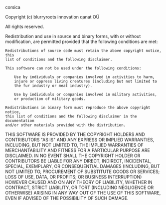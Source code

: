 corsica

Copyright (c) blurryroots innovation qanat OÜ

All rights reserved.

Redistribution and use in source and binary forms, with or without modification,
are permitted provided that the following conditions are met:

	Redistributions of source code must retain the above copyright notice, this
	list of conditions and the following disclaimer.

	This software can not be used under the following conditions:

		Use by individuals or companies involved in activities to harm,
		injure or oppress living creatures (including but not limited to
		the fur industry or meat industry).

		Use by individuals or companies involved in military activities,
		or production of military goods.

	Redistributions in binary form must reproduce the above copyright notice,
	this list of conditions and the following disclaimer in the documentation
	and/or other materials provided with the distribution.

THIS SOFTWARE IS PROVIDED BY THE COPYRIGHT HOLDERS AND CONTRIBUTORS "AS IS" AND
ANY EXPRESS OR IMPLIED WARRANTIES, INCLUDING, BUT NOT LIMITED TO, THE IMPLIED
WARRANTIES OF MERCHANTABILITY AND FITNESS FOR A PARTICULAR PURPOSE ARE
DISCLAIMED. IN NO EVENT SHALL THE COPYRIGHT HOLDER OR CONTRIBUTORS BE LIABLE FOR
ANY DIRECT, INDIRECT, INCIDENTAL, SPECIAL, EXEMPLARY, OR CONSEQUENTIAL DAMAGES
(INCLUDING, BUT NOT LIMITED TO, PROCUREMENT OF SUBSTITUTE GOODS OR SERVICES;
LOSS OF USE, DATA, OR PROFITS; OR BUSINESS INTERRUPTION) HOWEVER CAUSED AND ON
ANY THEORY OF LIABILITY, WHETHER IN CONTRACT, STRICT LIABILITY, OR TORT
(INCLUDING NEGLIGENCE OR OTHERWISE) ARISING IN ANY WAY OUT OF THE USE OF
THIS SOFTWARE, EVEN IF ADVISED OF THE POSSIBILITY OF SUCH DAMAGE.